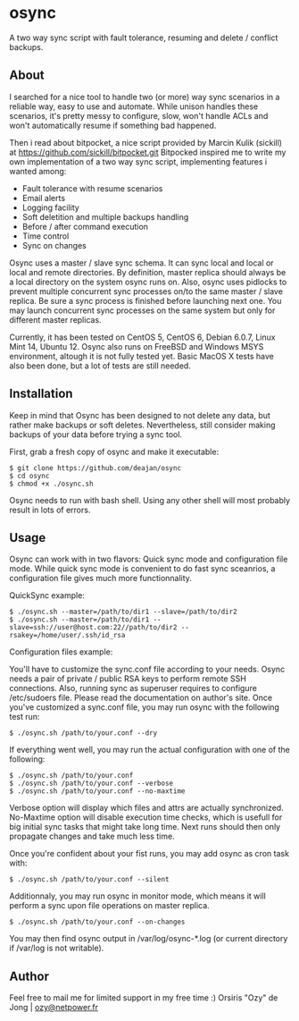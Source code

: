 osync
=====

A two way sync script with fault tolerance, resuming and delete / conflict backups.

## About

I searched for a nice tool to handle two (or more) way sync scenarios in a reliable way, easy to use and automate.
While unison handles these scenarios, it's pretty messy to configure, slow, won't handle ACLs and won't automatically resume if something bad happened.

Then i read about bitpocket, a nice script provided by Marcin Kulik (sickill) at https://github.com/sickill/bitpocket.git
Bitpocked inspired me to write my own implementation of a two way sync script, implementing features i wanted among:
	
- Fault tolerance with resume scenarios
- Email alerts
- Logging facility
- Soft deletition and multiple backups handling
- Before / after command execution
- Time control
- Sync on changes

Osync uses a master / slave sync schema. It can sync local and local or local and remote directories. By definition, master replica should always be a local directory on the system osync runs on.
Also, osync uses pidlocks to prevent multiple concurrent sync processes on/to the same master / slave replica. Be sure a sync process is finished before launching next one.
You may launch concurrent sync processes on the same system but only for different master replicas.

Currently, it has been tested on CentOS 5, CentOS 6, Debian 6.0.7, Linux Mint 14, Ubuntu 12.
Osync also runs on FreeBSD and Windows MSYS environment, altough it is not fully tested yet.
Basic MacOS X tests have also been done, but a lot of tests are still needed.

## Installation

Keep in mind that Osync has been designed to not delete any data, but rather make backups or soft deletes.
Nevertheless, still consider making backups of your data before trying a sync tool.

First, grab a fresh copy of osync and make it executable:

	$ git clone https://github.com/deajan/osync
	$ cd osync
	$ chmod +x ./osync.sh

Osync needs to run with bash shell. Using any other shell will most probably result in lots of errors.

## Usage

Osync can work with in two flavors: Quick sync mode and configuration file mode.
While quick sync mode is convenient to do fast sync sceanrios, a configuration file gives much more functionnality.

QuickSync example:

	$ ./osync.sh --master=/path/to/dir1 --slave=/path/to/dir2
	$ ./osync.sh --master=/path/to/dir1 --slave=ssh://user@host.com:22//path/to/dir2 --rsakey=/home/user/.ssh/id_rsa

Configuration files example:

You'll have to customize the sync.conf file according to your needs.
Osync needs a pair of private / public RSA keys to perform remote SSH connections.
Also, running sync as superuser requires to configure /etc/sudoers file.
Please read the documentation on author's site.
Once you've customized a sync.conf file, you may run osync with the following test run:

	$ ./osync.sh /path/to/your.conf --dry

If everything went well, you may run the actual configuration with one of the following:

	$ ./osync.sh /path/to/your.conf
	$ ./osync.sh /path/to/your.conf --verbose
	$ ./osync.sh /path/to/your.conf --no-maxtime

Verbose option will display which files and attrs are actually synchronized.
No-Maxtime option will disable execution time checks, which is usefull for big initial sync tasks that might take long time. Next runs should then only propagate changes and take much less time.

Once you're confident about your fist runs, you may add osync as cron task with:

	$ ./osync.sh /path/to/your.conf --silent

Additionnaly, you may run osync in monitor mode, which means it will perform a sync upon file operations on master replica.

	$ ./osync.sh /path/to/your.conf --on-changes

You may then find osync output in /var/log/osync-*.log (or current directory if /var/log is not writable).

## Author

Feel free to mail me for limited support in my free time :)
Orsiris "Ozy" de Jong | ozy@netpower.fr
